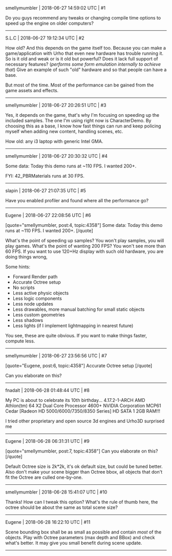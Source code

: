 smellymumbler | 2018-06-27 14:59:02 UTC | #1

Do you guys recommend any tweaks or changing compile time options to speed up the engine on older computers?

-------------------------

S.L.C | 2018-06-27 19:12:34 UTC | #2

How old? And this depends on the game itself too. Because you can make a game/application with Urho that even new hardware has trouble running it. So is it old and weak or is it old but powerful? Does it lack full support of necessary features? (_performs some form emulation internally to achieve that_) Give an example of such "old" hardware and so that people can have a base.

But most of the time. Most of the performance can be gained from the game assets and effects.

-------------------------

smellymumbler | 2018-06-27 20:26:51 UTC | #3

Yes, it depends on the game, that's why I'm focusing on speeding up the included samples. The one I'm using right now is CharacterDemo. By choosing this as a base, I know how fast things can run and keep policing myself when adding new content, handling scenes, etc. 

How old: any i3 laptop with generic Intel GMA.

-------------------------

smellymumbler | 2018-06-27 20:30:32 UTC | #4

Some data: Today this demo runs at ~110 FPS. I wanted 200+.

FYI: 42_PBRMaterials runs at 30 FPS.

-------------------------

slapin | 2018-06-27 21:07:35 UTC | #5

Have you enabled profiler and found where all the performance go?

-------------------------

Eugene | 2018-06-27 22:08:56 UTC | #6

[quote="smellymumbler, post:4, topic:4358"]
Some data: Today this demo runs at ~110 FPS. I wanted 200+.
[/quote]

What's the point of speeding up samples?
You won't play samples, you will play games.
What's the point of wanting 200 FPS?
You won't see more than 60 FPS.
If you want to use 120+Hz display with such old hardware, you are doing things wrong,

Some hints:
- Forward Render path
- Accurate Octree setup
- No scripts
- Less active physic objects
- Less logic components
- Less node updates
- Less drawables, more manual batching for small static objects
- Less custom geometries
- Less shadows
- Less lights (if I implement lightmapping in nearest future)

You see, these are quite obvious. If you want to make things faster, compute less.

-------------------------

smellymumbler | 2018-06-27 23:56:56 UTC | #7

[quote="Eugene, post:6, topic:4358"]
Accurate Octree setup
[/quote]

Can you elaborate on this?

-------------------------

fnadalt | 2018-06-28 01:48:44 UTC | #8

My PC is about to celebrate its 10th birthday... 
4.17.2-1-ARCH
AMD Athlon(tm) 64 X2 Dual Core Processor 4600+
NVIDIA Corporation MCP61
Cedar [Radeon HD 5000/6000/7350/8350 Series]
HD SATA 1
2GB RAM!!!

I tried other proprietary and open source 3d engines and Urho3D surprised me

-------------------------

Eugene | 2018-06-28 06:31:31 UTC | #9

[quote="smellymumbler, post:7, topic:4358"]
Can you elaborate on this?
[/quote]

Default Octree size is 2k*2k, it's ok default size, but could be tuned better.
Also don't make your scene bigger than Octree bbox, all objects that don't fit the Octree are culled one-by-one.

-------------------------

smellymumbler | 2018-06-28 15:41:07 UTC | #10

Thanks! How can I tweak this option? What's the rule of thumb here, the octree should be about the same as total scene size?

-------------------------

Eugene | 2018-06-28 16:22:10 UTC | #11

Scene bounding box shall be as small as possible and contain _most_ of the objects.
Play with Octree parameters (max depth and BBox) and check what's better. It may give you small benefit during scene update.

-------------------------


